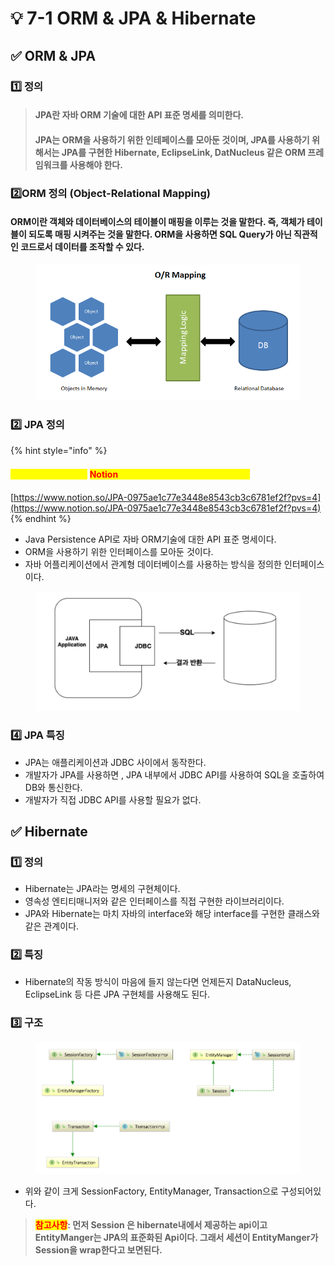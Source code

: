 # 💡 7-1 ORM & JPA & Hibernate

## ✅ ORM & JPA

### 1️⃣ 정의

> #### JPA란 자바 ORM 기술에 대한 API 표준 명세를 의미한다.&#x20;
>
> #### JPA는 ORM을 사용하기 위한 인테페이스를 모아둔 것이며, JPA를 사용하기 위해서는 JPA를 구현한 Hibernate, EclipseLink, DatNucleus 같은 ORM 프레임워크를 사용해야 한다.

### 2️⃣ORM 정의 (Object-Relational Mapping)

#### ORM이란 객체와 데이터베이스의 테이블이 매핑을 이루는 것을 말한다. 즉, 객체가 테이블이 되도록 매핑 시켜주는 것을 말한다. ORM을 사용하면 SQL Query가 아닌 직관적인 코드로서 데이터를 조작할 수 있다.

<figure><img src="../.gitbook/assets/image (7).png" alt="" width="525"><figcaption></figcaption></figure>

### 2️⃣ JPA 정의

{% hint style="info" %}
#### <mark style="color:yellow;">JPA에 대해서는 따로</mark> <mark style="color:red;">Notion</mark><mark style="color:yellow;">에 정리를 해두었으니 참고하면 좋다.</mark>

[https://www.notion.so/JPA-0975ae1c77e3448e8543cb3c6781ef2f?pvs=4](https://www.notion.so/JPA-0975ae1c77e3448e8543cb3c6781ef2f?pvs=4)
{% endhint %}

* Java Persistence API로 자바 ORM기술에 대한 API 표준 명세이다.
* ORM을 사용하기 위한 인터페이스를 모아둔 것이다.
* 자바 어플리케이션에서 관계형 데이터베이스를 사용하는 방식을 정의한 인터페이스이다.

<figure><img src="../.gitbook/assets/image (9).png" alt="" width="563"><figcaption></figcaption></figure>

### 4️⃣ JPA 특징

* JPA는 애플리케이션과 JDBC 사이에서 동작한다.
* 개발자가 JPA를 사용하면 , JPA 내부에서 JDBC API를 사용하여 SQL을 호출하여 DB와 통신한다.
* 개발자가 직접 JDBC API를 사용할 필요가 없다.

## ✅ Hibernate

### 1️⃣ 정의

* Hibernate는 JPA라는 명세의 구현체이다.
* 영속성 엔티티매니저와 같은 인터페이스를 직접 구현한 라이브러리이다.
* JPA와 Hibernate는 마치 자바의 interface와 해당 interface를 구현한 클래스와 같은 관계이다.

### 2️⃣ 특징

* Hibernate의 작동 방식이 마음에 들지 않는다면 언제든지 DataNucleus, EclipseLink 등 다른 JPA 구현체를 사용해도 된다.

### 3️⃣ 구조

<figure><img src="../.gitbook/assets/image (10).png" alt="" width="563"><figcaption></figcaption></figure>

* 위와 같이 크게 SessionFactory, EntityManager, Transaction으로 구성되어있다.

> <mark style="color:red;">**참고사항**</mark>**: 먼저 Session 은 hibernate내에서 제공하는 api이고 EntityManger는 JPA의 표준화된 Api이다. 그래서 세션이 EntityManger가 Session을 wrap한다고 보면된다.**
